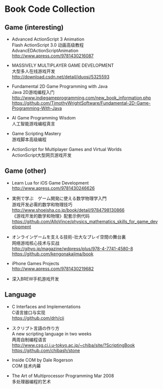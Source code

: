 # Book Code Collection

## Game (interesting)    

* Advanced ActionScript 3 Animation  
Flash ActionScript 3.0 动画高级教程  
AdvancEDActionScriptAnimation  
http://www.apress.com/9781430216087  

* MASSIVELY MULTIPLAYER GAME DEVELOPMENT  
大型多人在线游戏开发  
http://download.csdn.net/detail/iduosi/5325593  

* Fundamental 2D Game Programming with Java  
Java 2D游戏编程入门  
http://www.indiegameprogramming.com/new_book_information.php  
https://github.com/TimothyWrightSoftware/Fundamental-2D-Game-Programming-With-Java  

* AI Game Programming Wisdom  
人工智能游戏编程真言    

* Game Scripting Mastery  
游戏脚本高级编程  

* ActionScript for Multiplayer Games and Virtual Worlds  
ActionScript大型网页游戏开发  

## Game (other)  

* Learn Lua for iOS Game Development  
http://www.apress.com/9781430246626  

* 実例で学ぶ　ゲーム開発に使える数学物理学入門  
游戏开发必需的数学和物理技巧  
http://www.shoeisha.co.jp/book/detail/9784798130866  
《游戏开发的数学和物理》配套示例代码  
https://github.com/AlloVince/physics_mathematics_skills_for_game_development  

* オンラインゲームを支える技術-壮大なプレイ空間の舞台裏  
网络游戏核心技术与实战  
http://gihyo.jp/magazine/wdpress/plus/978-4-7741-4580-8  
https://github.com/kengonakajima/book  

* iPhone Games Projects  
http://www.apress.com/9781430219682  

* 深入BREW手机游戏开发  

## Language 
* C Interfaces and Implementations  
C语言接口与实现  
https://github.com/drh/cii  

* スクリプト言語の作り方  
A new scripting language in two weeks  
两周自制编程语言  
http://www.csg.ci.i.u-tokyo.ac.jp/~chiba/site/?ScriptingBook  
https://github.com/chibash/stone  

* Inside COM by Dale Rogerson  
COM 技术内幕  

* The Art of Multiprocessor Programming Mar 2008  
多处理器编程的艺术  

